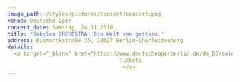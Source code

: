 ```yaml
---
image_path: /styles/pictures/concert/concert.png
venue: Deutsche Oper
concert_date: Samstag, 24.11.2018
title: 'Babylon ORCHESTRA: Die Welt von gestern.'
address: Bismarckstraße 35, 10627 Berlin-Charlottenburg
details:
  <a target="_blank" href="https://www.deutscheoperberlin.de/de_DE/calendar/lieder-zwischen-euphrat-und-elbe.15308205">
                                   Tickets
                                    </a>
---
```

